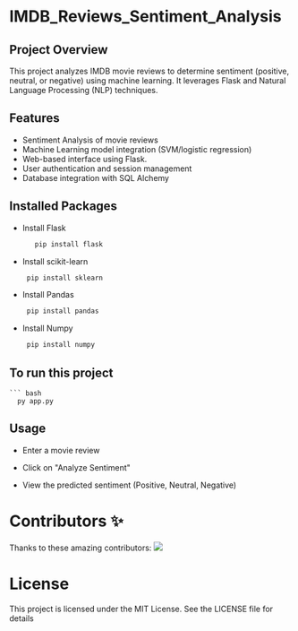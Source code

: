 # IMDB_Reviews_Sentiment_Analysis

## Project Overview

This project analyzes IMDB movie reviews to determine sentiment (positive, neutral, or negative) using machine learning. It leverages Flask and Natural Language Processing (NLP) techniques.

## Features

  - Sentiment Analysis of movie reviews
  - Machine Learning model integration (SVM/logistic regression)
  - Web-based interface using Flask.
  - User authentication and session management
  - Database integration with SQL Alchemy

## Installed Packages
  - Install Flask
    ```bash
       pip install flask
    
  - Install scikit-learn
    ``` bash
     pip install sklearn
    
  - Install Pandas
    ``` bash
     pip install pandas
    
  - Install Numpy
    ``` bash
     pip install numpy

## To run this project

    ``` bash
      py app.py

## Usage

   - Enter a movie review

   - Click on "Analyze Sentiment"

   - View the predicted sentiment (Positive, Neutral, Negative)

# Contributors ✨
  Thanks to these amazing contributors:
   <a href = "https://github.com/pramo22/IMDB_Reviews_Sentiment_Analysis/graphs/contributors?selectedMetric=commits">
      <img src = "https://avatars.githubusercontent.com/u/204080953?v=4"/>
   </a>

# License

  This project is licensed under the MIT License. See the LICENSE file for details
